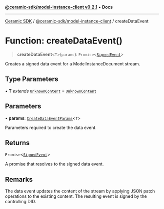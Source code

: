 [**@ceramic-sdk/model-instance-client v0.2.1**](../README.md) • **Docs**

***

[Ceramic SDK](../../../README.md) / [@ceramic-sdk/model-instance-client](../README.md) / createDataEvent

# Function: createDataEvent()

> **createDataEvent**\<`T`\>(`params`): `Promise`\<[`SignedEvent`](../../events/type-aliases/SignedEvent.md)\>

Creates a signed data event for a ModelInstanceDocument stream.

## Type Parameters

• **T** *extends* [`UnknownContent`](../type-aliases/UnknownContent.md) = [`UnknownContent`](../type-aliases/UnknownContent.md)

## Parameters

• **params**: [`CreateDataEventParams`](../type-aliases/CreateDataEventParams.md)\<`T`\>

Parameters required to create the data event.

## Returns

`Promise`\<[`SignedEvent`](../../events/type-aliases/SignedEvent.md)\>

A promise that resolves to the signed data event.

## Remarks

The data event updates the content of the stream by applying JSON patch operations
to the existing content. The resulting event is signed by the controlling DID.
